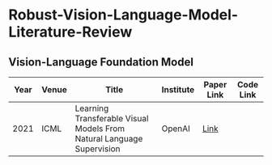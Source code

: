 # Robust-Vision-Language-Model-Literature-Review

## Vision-Language Foundation Model
| Year | Venue | Title | Institute | Paper Link | Code Link |
| -----| ----- | ----- | --------- | ---------- | --------- |
| 2021 | ICML  | Learning Transferable Visual Models From Natural Language Supervision | OpenAI | [Link](https://proceedings.mlr.press/v139/radford21a/radford21a.pdf)
